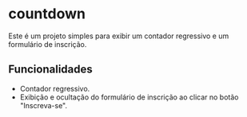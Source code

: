 # countdown

Este é um projeto simples para exibir um contador regressivo e um formulário de inscrição. 

## Funcionalidades

- Contador regressivo.
- Exibição e ocultação do formulário de inscrição ao clicar no botão "Inscreva-se".
